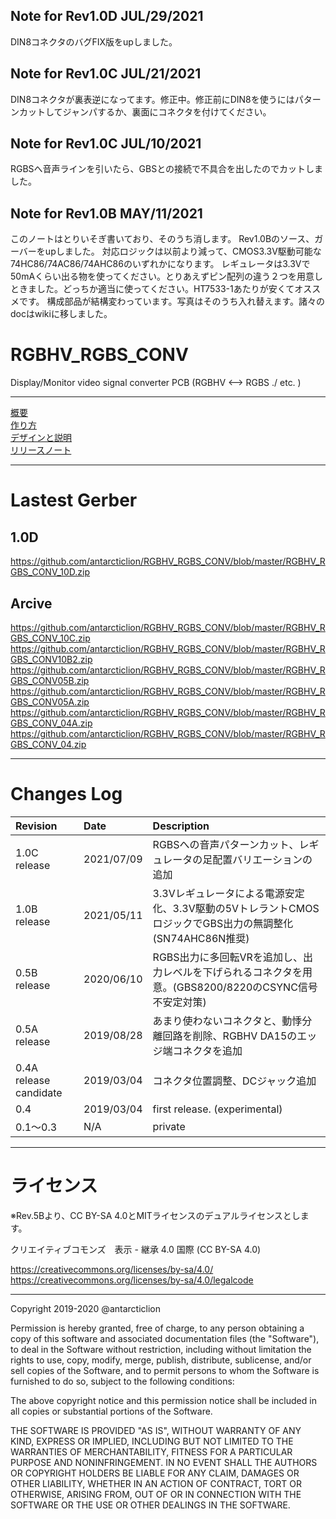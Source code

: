 ## Note for Rev1.0D JUL/29/2021
DIN8コネクタのバグFIX版をupしました。

## Note for Rev1.0C JUL/21/2021
DIN8コネクタが裏表逆になってます。修正中。修正前にDIN8を使うにはパターンカットしてジャンパするか、裏面にコネクタを付けてください。

## Note for Rev1.0C JUL/10/2021
RGBSへ音声ラインを引いたら、GBSとの接続で不具合を出したのでカットしました。

## Note for Rev1.0B MAY/11/2021
このノートはとりいそぎ書いており、そのうち消します。
Rev1.0Bのソース、ガーバーをupしました。
対応ロジックは以前より減って、CMOS3.3V駆動可能な74HC86/74AC86/74AHC86のいずれかになります。
レギュレータは3.3Vで50mAくらい出る物を使ってください。とりあえずピン配列の違う２つを用意しときました。どっちか適当に使ってください。HT7533-1あたりが安くてオススメです。
構成部品が結構変わっています。写真はそのうち入れ替えます。諸々のdocはwikiに移しました。

# RGBHV_RGBS_CONV
Display/Monitor video signal converter PCB (RGBHV &lt;--> RGBS ./ etc. )

***
[概要](https://github.com/antarcticlion/RGBHV_RGBS_CONV/wiki)  
[作り方](https://github.com/antarcticlion/RGBHV_RGBS_CONV/wiki/How-to-make)  
[デザインと説明](https://github.com/antarcticlion/RGBHV_RGBS_CONV/wiki/Design)  
[リリースノート](https://github.com/antarcticlion/RGBHV_RGBS_CONV/wiki/Release-note)  

***
# Lastest Gerber
## 1.0D  
https://github.com/antarcticlion/RGBHV_RGBS_CONV/blob/master/RGBHV_RGBS_CONV_10D.zip

## Arcive
https://github.com/antarcticlion/RGBHV_RGBS_CONV/blob/master/RGBHV_RGBS_CONV_10C.zip
https://github.com/antarcticlion/RGBHV_RGBS_CONV/blob/master/RGBHV_RGBS_CONV10B2.zip
https://github.com/antarcticlion/RGBHV_RGBS_CONV/blob/master/RGBHV_RGBS_CONV05B.zip
https://github.com/antarcticlion/RGBHV_RGBS_CONV/blob/master/RGBHV_RGBS_CONV05A.zip
https://github.com/antarcticlion/RGBHV_RGBS_CONV/blob/master/RGBHV_RGBS_CONV_04A.zip  
https://github.com/antarcticlion/RGBHV_RGBS_CONV/blob/master/RGBHV_RGBS_CONV_04.zip  

  
***
# Changes Log  
| Revision | Date | Description |
|:---|:---|:---|
|1.0C release |2021/07/09 | RGBSへの音声パターンカット、レギュレータの足配置バリエーションの追加 |
|1.0B release |2021/05/11 | 3.3Vレギュレータによる電源安定化、3.3V駆動の5VトレラントCMOSロジックでGBS出力の無調整化(SN74AHC86N推奨) |
|0.5B release |2020/06/10 | RGBS出力に多回転VRを追加し、出力レベルを下げられるコネクタを用意。(GBS8200/8220のCSYNC信号不安定対策) |
|0.5A release |2019/08/28 | あまり使わないコネクタと、動悸分離回路を削除、RGBHV DA15のエッジ端コネクタを追加 |
|0.4A release candidate |2019/03/04 | コネクタ位置調整、DCジャック追加 |
|0.4 |2019/03/04 | first release. (experimental) |
|0.1～0.3 | N/A | private |



***
# ライセンス

※Rev.5Bより、CC BY-SA 4.0とMITライセンスのデュアルライセンスとします。

クリエイティブコモンズ　表示 - 継承 4.0 国際 (CC BY-SA 4.0)

https://creativecommons.org/licenses/by-sa/4.0/  
https://creativecommons.org/licenses/by-sa/4.0/legalcode

---

Copyright 2019-2020 @antarcticlion

Permission is hereby granted, free of charge, to any person obtaining a copy of this software and associated documentation files (the "Software"), to deal in the Software without restriction, including without limitation the rights to use, copy, modify, merge, publish, distribute, sublicense, and/or sell copies of the Software, and to permit persons to whom the Software is furnished to do so, subject to the following conditions:

The above copyright notice and this permission notice shall be included in all copies or substantial portions of the Software.

THE SOFTWARE IS PROVIDED "AS IS", WITHOUT WARRANTY OF ANY KIND, EXPRESS OR IMPLIED, INCLUDING BUT NOT LIMITED TO THE WARRANTIES OF MERCHANTABILITY, FITNESS FOR A PARTICULAR PURPOSE AND NONINFRINGEMENT. IN NO EVENT SHALL THE AUTHORS OR COPYRIGHT HOLDERS BE LIABLE FOR ANY CLAIM, DAMAGES OR OTHER LIABILITY, WHETHER IN AN ACTION OF CONTRACT, TORT OR OTHERWISE, ARISING FROM, OUT OF OR IN CONNECTION WITH THE SOFTWARE OR THE USE OR OTHER DEALINGS IN THE SOFTWARE.

